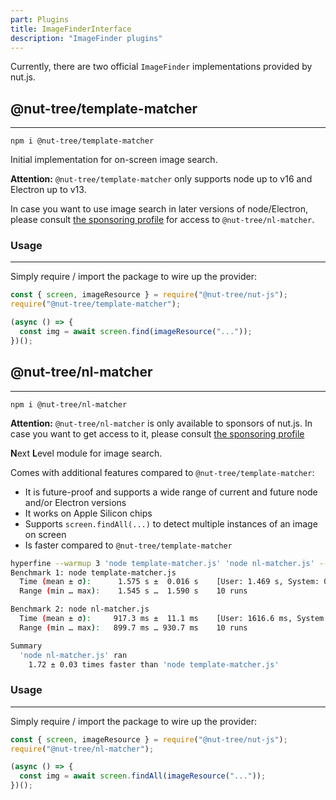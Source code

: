 ```yaml
---
part: Plugins
title: ImageFinderInterface
description: "ImageFinder plugins"
---
```


Currently, there are two official `ImageFinder` implementations provided by nut.js.

## @nut-tree/template-matcher

--- 

```shell
npm i @nut-tree/template-matcher
```

Initial implementation for on-screen image search.

**Attention:** `@nut-tree/template-matcher` only supports node up to v16 and Electron up to v13.

In case you want to use image search in later versions of node/Electron, please consult [the sponsoring profile](https://github.com/sponsors/s1hofmann) for access to `@nut-tree/nl-matcher`.

### Usage

--- 

Simply require / import the package to wire up the provider:

```js
const { screen, imageResource } = require("@nut-tree/nut-js");
require("@nut-tree/template-matcher");

(async () => {
  const img = await screen.find(imageResource("..."));
})();
```

## @nut-tree/nl-matcher

--- 

```shell
npm i @nut-tree/nl-matcher
```

**Attention:** `@nut-tree/nl-matcher` is only available to sponsors of nut.js.
In case you want to get access to it, please consult [the sponsoring profile](https://github.com/sponsors/s1hofmann)

**N**ext **L**evel module for image search.

Comes with additional features compared to `@nut-tree/template-matcher`:

- It is future-proof and supports a wide range of current and future node and/or Electron versions
- It works on Apple Silicon chips
- Supports `screen.findAll(...)` to detect multiple instances of an image on screen
- Is faster compared to `@nut-tree/template-matcher`

```bash
hyperfine --warmup 3 'node template-matcher.js' 'node nl-matcher.js' --show-output
Benchmark 1: node template-matcher.js
  Time (mean ± σ):      1.575 s ±  0.016 s    [User: 1.469 s, System: 0.225 s]
  Range (min … max):    1.545 s …  1.590 s    10 runs

Benchmark 2: node nl-matcher.js
  Time (mean ± σ):     917.3 ms ±  11.1 ms    [User: 1616.6 ms, System: 388.0 ms]
  Range (min … max):   899.7 ms … 930.7 ms    10 runs

Summary
  'node nl-matcher.js' ran
    1.72 ± 0.03 times faster than 'node template-matcher.js'
```

### Usage

--- 

Simply require / import the package to wire up the provider:

```js
const { screen, imageResource } = require("@nut-tree/nut-js");
require("@nut-tree/nl-matcher");

(async () => {
  const img = await screen.findAll(imageResource("..."));
})();
```
